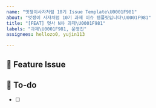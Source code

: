 ```yaml
---
name: "멋쟁이사자처럼 10기 Issue Template\U0001F981"
about: "멋쟁이 사자처럼 10기 과제 이슈 템플릿입니다\U0001F981"
title: "[FEAT] 멋사 N차 과제\U0001F981"
labels: "과제\U0001F981, 운영진"
assignees: hellozo0, yujin113

---
```


## 📌  Feature Issue
<!-- 과제에 대해 설명해주세요. -->

## 📝  To-do
<!-- 해야 할 일들을 적어주세요. -->
- [ ]
